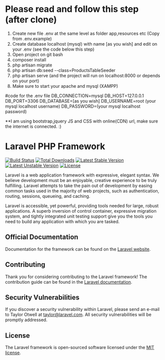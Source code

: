 # Please read and follow this step (after clone)
1. Create new file .env at the same level as folder app,resources etc (Copy from .env.example)
2. Create database localhost (mysql) with name [as you wish] and edit on your .env (see the code below this step)
3. Open project on git bash
4. composer install
5. php artisan migrate
6. php artisan db:seed --class=ProductsTableSeeder
7. php artisan serve (and the project will run on localhost:8000 or depends on your port)
8. Make sure to start your apache and mysql (XAMPP)

#code for the .env file
DB_CONNECTION=mysql 
DB_HOST=127.0.0.1 
DB_PORT=3306 
DB_DATABASE=[as you wish] 
DB_USERNAME=root (your mysql localhost username) 
DB_PASSWORD=(your mysql localhost password) 

**I am using bootstrap,jquery JS and CSS with online(CDN) url, make sure the internet is connected. :)

# Laravel PHP Framework

[![Build Status](https://travis-ci.org/laravel/framework.svg)](https://travis-ci.org/laravel/framework)
[![Total Downloads](https://poser.pugx.org/laravel/framework/d/total.svg)](https://packagist.org/packages/laravel/framework)
[![Latest Stable Version](https://poser.pugx.org/laravel/framework/v/stable.svg)](https://packagist.org/packages/laravel/framework)
[![Latest Unstable Version](https://poser.pugx.org/laravel/framework/v/unstable.svg)](https://packagist.org/packages/laravel/framework)
[![License](https://poser.pugx.org/laravel/framework/license.svg)](https://packagist.org/packages/laravel/framework)

Laravel is a web application framework with expressive, elegant syntax. We believe development must be an enjoyable, creative experience to be truly fulfilling. Laravel attempts to take the pain out of development by easing common tasks used in the majority of web projects, such as authentication, routing, sessions, queueing, and caching.

Laravel is accessible, yet powerful, providing tools needed for large, robust applications. A superb inversion of control container, expressive migration system, and tightly integrated unit testing support give you the tools you need to build any application with which you are tasked.

## Official Documentation

Documentation for the framework can be found on the [Laravel website](http://laravel.com/docs).

## Contributing

Thank you for considering contributing to the Laravel framework! The contribution guide can be found in the [Laravel documentation](http://laravel.com/docs/contributions).

## Security Vulnerabilities

If you discover a security vulnerability within Laravel, please send an e-mail to Taylor Otwell at taylor@laravel.com. All security vulnerabilities will be promptly addressed.

## License

The Laravel framework is open-sourced software licensed under the [MIT license](http://opensource.org/licenses/MIT).
